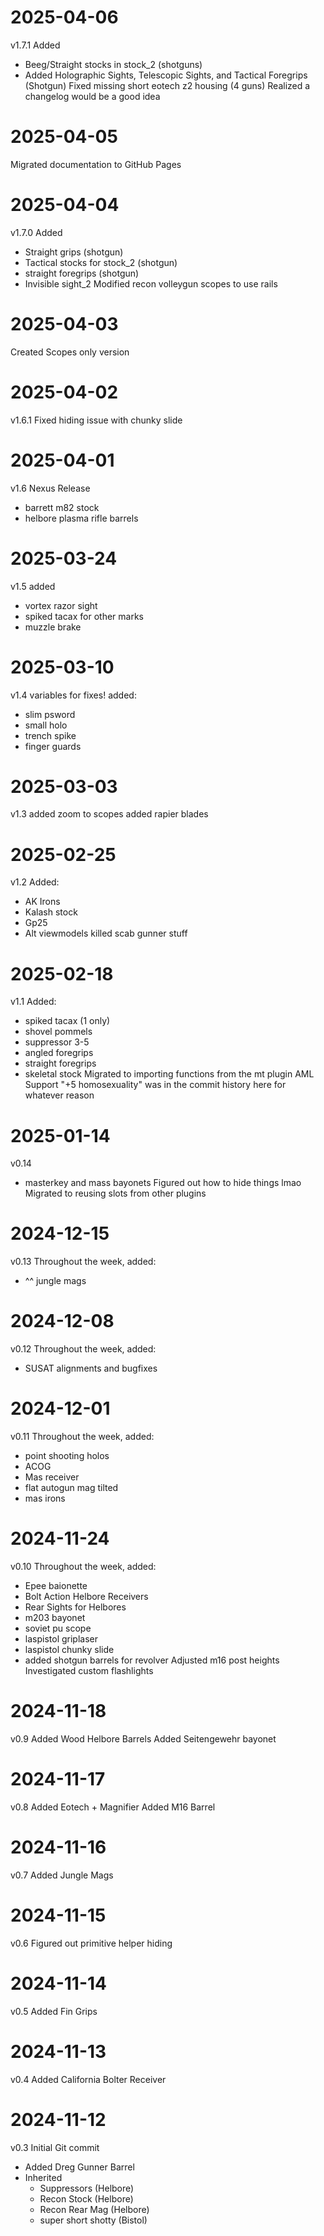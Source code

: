 # 2025-04-06
v1.7.1
Added
- Beeg/Straight stocks in stock_2 (shotguns)
- Added Holographic Sights, Telescopic Sights, and Tactical Foregrips (Shotgun)
Fixed missing short eotech z2 housing (4 guns)
Realized a changelog would be a good idea

# 2025-04-05
Migrated documentation to GitHub Pages

# 2025-04-04
v1.7.0
Added 
- Straight grips (shotgun)
- Tactical stocks for stock_2 (shotgun)
- straight foregrips (shotgun)
- Invisible sight_2
Modified recon volleygun scopes to use rails

# 2025-04-03
Created Scopes only version

# 2025-04-02
v1.6.1
Fixed hiding issue with chunky slide

# 2025-04-01
v1.6
Nexus Release
- barrett m82 stock
- helbore plasma rifle barrels

# 2025-03-24
v1.5
added
- vortex razor sight
- spiked tacax for other marks
- muzzle brake

# 2025-03-10
v1.4
variables for fixes!
added:
- slim psword
- small holo
- trench spike
- finger guards

# 2025-03-03
v1.3
added zoom to scopes
added rapier blades

# 2025-02-25
v1.2
Added:
- AK Irons
- Kalash stock
- Gp25
- Alt viewmodels
killed scab gunner stuff

# 2025-02-18
v1.1
Added:
- spiked tacax (1 only)
- shovel pommels
- suppressor 3-5
- angled foregrips
- straight foregrips
- skeletal stock
Migrated to importing functions from the mt plugin
AML Support
"+5 homosexuality" was in the commit history here for whatever reason

# 2025-01-14
v0.14
- masterkey and mass bayonets
Figured out how to hide things lmao
Migrated to reusing slots from other plugins

# 2024-12-15
v0.13
Throughout the week, added:
- ^^ jungle mags

# 2024-12-08
v0.12
Throughout the week, added:
- SUSAT
alignments and bugfixes

# 2024-12-01
v0.11
Throughout the week, added:
- point shooting holos
- ACOG
- Mas receiver
- flat autogun mag tilted
- mas irons

# 2024-11-24
v0.10
Throughout the week, added:
- Epee baionette
- Bolt Action Helbore Receivers
- Rear Sights for Helbores
- m203 bayonet
- soviet pu scope
- laspistol griplaser
- laspistol chunky slide
- added shotgun barrels for revolver
Adjusted m16 post heights
Investigated custom flashlights 

# 2024-11-18
v0.9
Added Wood Helbore Barrels
Added Seitengewehr bayonet

# 2024-11-17
v0.8
Added Eotech + Magnifier
Added M16 Barrel

# 2024-11-16
v0.7
Added Jungle Mags

# 2024-11-15
v0.6
Figured out primitive helper hiding

# 2024-11-14
v0.5
Added Fin Grips

# 2024-11-13
v0.4
Added California Bolter Receiver

# 2024-11-12
v0.3
Initial Git commit
- Added Dreg Gunner Barrel
- Inherited 
    - Suppressors (Helbore)
    - Recon Stock (Helbore)
    - Recon Rear Mag (Helbore)
    - super short shotty (Bistol)